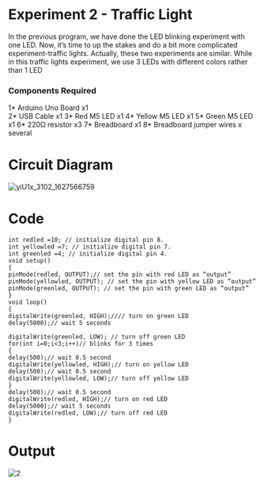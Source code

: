 # Experiment 2 -  Traffic Light

In the previous program, we have done the LED blinking experiment with one LED. Now, it’s time to up the stakes and do a bit more complicated experiment-traffic lights.
Actually, these two experiments are similar. While in this traffic lights experiment, we use 3 LEDs with different colors rather than 1 LED

### Components Required 

1* Arduino Uno Board x1 <br>
2* USB Cable x1
3* Red M5 LED x1
4* Yellow M5 LED x1
5* Green M5 LED x1
6* 220Ω resistor x3
7* Breadboard x1
8* Breadboard jumper wires x several


# Circuit Diagram

![yiU1x_3102_1627566759](https://user-images.githubusercontent.com/76148902/146767298-6de33711-4e94-4cdc-a9be-429fad0130d6.png)


# Code

```
int redled =10; // initialize digital pin 8.
int yellowled =7; // initialize digital pin 7.
int greenled =4; // initialize digital pin 4.
void setup()
{
pinMode(redled, OUTPUT);// set the pin with red LED as “output”
pinMode(yellowled, OUTPUT); // set the pin with yellow LED as “output”
pinMode(greenled, OUTPUT); // set the pin with green LED as “output”
}
void loop()
{
digitalWrite(greenled, HIGH);//// turn on green LED
delay(5000);// wait 5 seconds

digitalWrite(greenled, LOW); // turn off green LED
for(int i=0;i<3;i++)// blinks for 3 times
{
delay(500);// wait 0.5 second
digitalWrite(yellowled, HIGH);// turn on yellow LED
delay(500);// wait 0.5 second
digitalWrite(yellowled, LOW);// turn off yellow LED
} 
delay(500);// wait 0.5 second
digitalWrite(redled, HIGH);// turn on red LED
delay(5000);// wait 5 seconds
digitalWrite(redled, LOW);// turn off red LED
}
```

# Output

![2](https://user-images.githubusercontent.com/76148902/147094652-2dfb6a8c-b46a-4528-873f-c534c70f044c.jpg)
